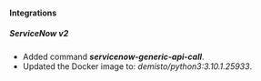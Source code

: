 
#### Integrations
##### ServiceNow v2
- Added command ***servicenow-generic-api-call***.
- Updated the Docker image to: *demisto/python3:3.10.1.25933*.
